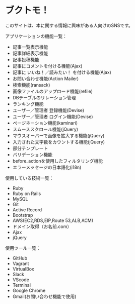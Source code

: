 # ブクトモ！

このサイトは、本に関する情報に興味がある人向けのSNSです。

アプリケーションの機能一覧：

* 記事一覧表示機能
* 記事詳細表示機能
* 記事投稿機能
* 記事にコメントを付ける機能(Ajax)
* 記事に いいね！／読みたい！ を付ける機能(Ajax)
* お問い合わせ機能(Action Mailer)
* 検索機能(ransack)
* 画像ファイルのアップロード機能(refile)
* DBテーブルのリレーション管理
* ランキング機能
* ユーザー／管理者 登録機能(Devise)
* ユーザー／管理者 ログイン機能(Devise)
* ページネーション機能(kaminari)
* スムーススクロール機能(jQuery)
* マウスオーバーで画像を拡大する機能(jQuery)
* 入力された文字数をカウントする機能(jQuery)
* 部分テンプレート
* バリデーション機能
* before_actionを使用したフィルタリング機能
* エラーメッセージの日本語化(i18n)

使用している技術一覧：

* Ruby
* Ruby on Rails
* MySQL
* Git
* Active Record
* Bootstrap
* AWS(EC2,RDS,EIP,Route 53,ALB,ACM)
* ドメイン取得（お名前.com）
* Ajax
* jQuery


使用ツール一覧：

* GitHub
* Vagrant
* VirtualBox
* Slack
* VScode
* Terminal
* Google Chrome
* Gmail(お問い合わせ機能で使用)